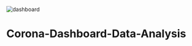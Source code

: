 ![dashboard](https://user-images.githubusercontent.com/43930757/132973157-a5cb06da-57c7-4862-9a7c-1d0636f79ebc.PNG)
# Corona-Dashboard-Data-Analysis
